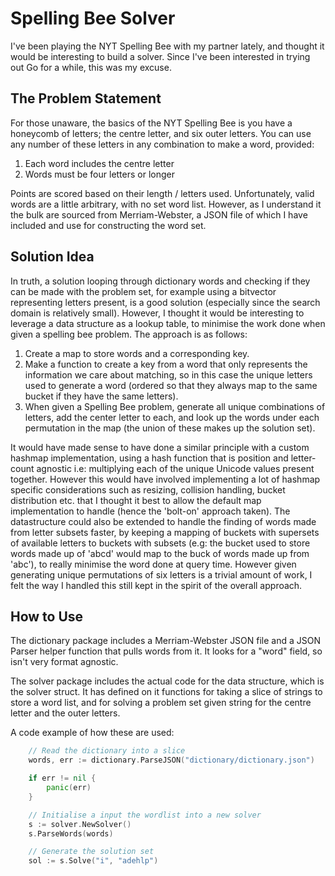 # Spelling Bee Solver

I've been playing the NYT Spelling Bee with my partner lately, and thought it would be interesting to build a solver.
Since I've been interested in trying out Go for a while, this was my excuse.

## The Problem Statement

For those unaware, the basics of the NYT Spelling Bee is you have a honeycomb of letters; the centre letter, and six outer letters.
You can use any number of these letters in any combination to make a word, provided: 
1. Each word includes the centre letter
2. Words must be four letters or longer

Points are scored based on their length / letters used.
Unfortunately, valid words are a little arbitrary, with no set word list. However, as I understand it the bulk are sourced from Merriam-Webster, a JSON file of which I have included and use for constructing the word set.

## Solution Idea

In truth, a solution looping through dictionary words and checking if they can be made with the problem set, for example using a bitvector representing letters present, is a good solution (especially since the search domain is relatively small). However, I thought it would be interesting to leverage a data structure as a lookup table, to minimise the work done when given a spelling bee problem.
The approach is as follows:
1. Create a map to store words and a corresponding key.
2. Make a function to create a key from a word that only represents the information we care about matching, so in this case the unique letters used to generate a word (ordered so that they always map to the same bucket if they have the same letters).
3. When given a Spelling Bee problem, generate all unique combinations of letters, add the center letter to each, and look up the words under each permutation in the map (the union of these makes up the solution set).

It would have made sense to have done a similar principle with a custom hashmap implementation, using a hash function that is position and letter-count agnostic i.e: multiplying each of the unique Unicode values present together. However this would have involved implementing a lot of hashmap specific considerations such as resizing, collision handling, bucket distribution etc. that I thought it best to allow the default map implementation to handle (hence the 'bolt-on' approach taken).
The datastructure could also be extended to handle the finding of words made from letter subsets faster, by keeping a mapping of buckets with supersets of available letters to buckets with subsets (e.g: the bucket used to store words made up of 'abcd' would map to the buck of words made up from 'abc'), to really minimise the word done at query time. However given generating unique permutations of six letters is a trivial amount of work, I felt the way I handled this still kept in the spirit of the overall approach.

## How to Use

The dictionary package includes a Merriam-Webster JSON file and a JSON Parser helper function that pulls words from it. It looks for a "word" field, so isn't very format agnostic.

The solver package includes the actual code for the data structure, which is the solver struct. It has defined on it functions for taking a slice of strings to store a word list, and for solving a problem set given string for the centre letter and the outer letters.

A code example of how these are used: 
``` Go
	// Read the dictionary into a slice
	words, err := dictionary.ParseJSON("dictionary/dictionary.json")

	if err != nil {
		panic(err)
	}

	// Initialise a input the wordlist into a new solver
	s := solver.NewSolver()
	s.ParseWords(words)

	// Generate the solution set
	sol := s.Solve("i", "adehlp")
```
